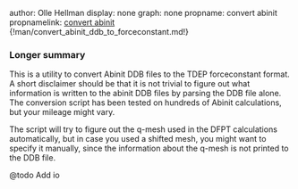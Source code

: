 author: Olle Hellman
display: none
graph: none
propname: convert abinit
propnamelink: <a href="../program/convert_abinit_ddb_to_forceconstant.html">convert abinit</a>
{!man/convert_abinit_ddb_to_forceconstant.md!}

### Longer summary

This is a utility to convert Abinit DDB files to the TDEP forceconstant format. A short disclaimer should be that it is not trivial to figure out what information is written to the abinit DDB files by parsing the DDB file alone. The conversion script has been tested on hundreds of Abinit calculations, but your mileage might vary.

The script will try to figure out the q-mesh used in the DFPT calculations automatically, but in case you used a shifted mesh, you might want to specify it manually, since the information about the q-mesh is not printed to the DDB file.

@todo Add io
